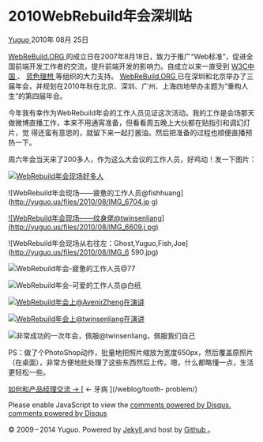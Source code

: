 #  2010WebRebuild年会深圳站

[ Yuguo ](http://yuguo.us) 2010年 08月 25日

[ WebReBuild.ORG ](http://www.webrebuild.org/)
的成立日在2007年8月18日，致力于推广“Web标准”，促进全国前端开发工作者的交流，提升前端开发的影响力。自成立以来一直受到 [ W3C中国
](http://www.chinaw3c.org/) 、 [ 蓝色理想 ](http://www.blueidea.com/) 等组织的大力支持。 [
WebReBuild.ORG ](http://www.webrebuild.org/)
已在深圳和北京举办了三届年会，并规划在2010年秋在北京、深圳、广州、上海四地举办主题为“重构人生”的第四届年会。

今年我有幸作为WebRebuild年会的工作人员见证这次活动。我的工作是会场那天做微博直播工作，本来不用通宵准备，但看看周五晚上大伙都在贴指引和调幻灯片，觉
得还蛮有意思的，就留下来一起打酱油。然后把准备的过程也顺便直播预热一下。

周六年会当天来了200多人，作为这么大会议的工作人员，好鸡动！发一下图片：

[ ![WebRebuild年会现场好多人](http://yuguo.us/files/2010/08/IMG_6671.jpg)
](http://webrebuild.org/shenzhen/)

![WebRebuild年会现场——疲惫的工作人员@fishhuang](http://yuguo.us/files/2010/08/IMG_6704.jp
g)

[ ![WebRebuild年会现场——纹身佬@twinsenliang](http://yuguo.us/files/2010/08/IMG_6609.j
pg) ](http://twinsenliang.net/)

![WebRebuild年会现场从右往左：Ghost,Yuguo,Fish,Joe](http://yuguo.us/files/2010/08/IMG_6
590.jpg)

![WebRebuild年会-疲惫的工作人员@77](http://yuguo.us/files/2010/08/IMG_6724.jpg)

![WebRebuild年会-可爱的工作人员@白纸](http://yuguo.us/files/2010/08/IMG_6627.jpg)

[ ![WebRebuild年会上@AvenirZheng在演讲](http://yuguo.us/files/2010/08/IMG_6620.jpg)
](http://avenirzheng.net/)

[ ![WebRebuild年会上@twinsenliang在演讲](http://yuguo.us/files/2010/08/IMG_6735.jpg)
](http://yuguo.us/files/2010/08/IMG_6735.jpg)

![非常成功的一次年会，佩服@twinsenliang，佩服我们自己](http://yuguo.us/files/2010/08/IMG_6646.jpg
)

PS：做了个PhotoShop动作，批量地把照片缩放为宽度650px，然后覆盖原照片（在桌面），非常方便地批处理了这些东西然后上传。嗯，什么都略懂一点，生活
更轻松一些。

[ 如何和产品经理交流 → ](/weblog/communicate-with-pdm/) [ ← 牙病 ](/weblog/tooth-
problem/)

Please enable JavaScript to view the [ comments powered by Disqus.
](http://disqus.com/?ref_noscript) [ comments powered by  Disqus
](http://disqus.com)

© 2009 – 2014 Yuguo. Powered by [ Jekyll ](https://github.com/mojombo/jekyll)
and host by [ Github ](https://github.com/yuguo) 。

